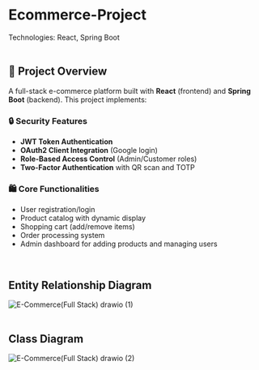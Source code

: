 # Ecommerce-Project
Technologies: React, Spring Boot
<br><br>

## 📌 Project Overview  
A full-stack e-commerce platform built with **React** (frontend) and **Spring Boot** (backend). This project implements:  

### 🔒 Security Features  
- **JWT Token Authentication**  
- **OAuth2 Client Integration** (Google login)  
- **Role-Based Access Control** (Admin/Customer roles)  
- **Two-Factor Authentication** with QR scan and TOTP  

### 🛍️ Core Functionalities  
- User registration/login  
- Product catalog with dynamic display  
- Shopping cart (add/remove items)  
- Order processing system  
- Admin dashboard for adding products and managing users  
<br>

## Entity Relationship Diagram 

![E-Commerce(Full Stack) drawio (1)](https://github.com/user-attachments/assets/f4860201-3f1c-466a-a240-810e48c47f66)
<br><br>

## Class Diagram

![E-Commerce(Full Stack) drawio (2)](https://github.com/user-attachments/assets/fd033e19-1f01-406d-87b2-f87c88427990)

<br><br>

